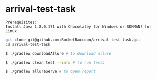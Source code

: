 # arrival-test-task

```
Prerequisites:
Install Java 1.8.0.171 with Chocolatey for Windows or SDKMAN! for Linux
```

```bash
git clone git@github.com:RocketRaccoon/arrival-test-task.git
cd arrival-test-task
```

```bash
$ ./gradlew downloadAllure # to download allure

$ ./gradlew clean test --info # to run tests

$ ./gradlew allureServe # to open report
```
